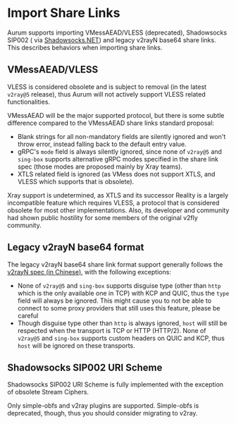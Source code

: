 # Import Share Links

Aurum supports importing VMessAEAD/VLESS (deprecated), Shadowsocks SIP002 (
via [Shadowsocks.NET](https://github.com/Shadowsocks-NET/Shadowsocks.NET)) and legacy v2rayN base64 share links. This
describes behaviors when importing share links.

## VMessAEAD/VLESS

VLESS is considered obsolete and is subject to removal (in the latest `v2ray@5` release), thus Aurum will not actively
support VLESS related functionalities.

VMessAEAD will be the major supported protocol, but there is some subtle difference compared to the VMessAEAD share
links standard proposal:

- Blank strings for all non-mandatory fields are silently ignored and won't throw error, instead falling back to the
  default entry value.
- gRPC's `mode` field is always silently ignored, since none of `v2ray@5` and `sing-box` supports alternative gRPC modes
  specified in the share link spec (those modes are proposed mainly by Xray teams).
- XTLS related field is ignored (as VMess does not support XTLS, and VLESS which supports that is obsolete).

Xray support is undetermined, as XTLS and its successor Reality is a largely incompatible feature which requires VLESS,
a protocol that is considered obsolete for most other implementations. Also, its developer and community had shown
public hostility for some members of the original v2fly community.

## Legacy v2rayN base64 format

The legacy v2rayN base64 share link format support generally follows
the [v2rayN spec (in Chinese)](https://github.com/2dust/v2rayN/wiki/%E5%88%86%E4%BA%AB%E9%93%BE%E6%8E%A5%E6%A0%BC%E5%BC%8F%E8%AF%B4%E6%98%8E(ver-2)),
with the following exceptions:

- None of `v2ray@5` and `sing-box` supports disguise type (other than `http` which is the only available one in TCP)
  with KCP and QUIC, thus the `type` field will always be ignored. This might cause you to not be able to connect to
  some proxy providers that still uses this feature, please be careful
- Though disguise type other than `http` is always ignored, `host` will still be respected when the transport is TCP or
  HTTP (HTTP/2). None of `v2ray@5` and `sing-box` supports custom headers on QUIC and KCP, thus `host` will be ignored
  on these transports.

## Shadowsocks SIP002 URI Scheme

Shadowsocks SIP002 URI Scheme is fully implemented with the exception of obsolete Stream Ciphers.

Only simple-obfs and v2ray plugins are supported. Simple-obfs is deprecated, though, thus you should consider migrating
to v2ray.
